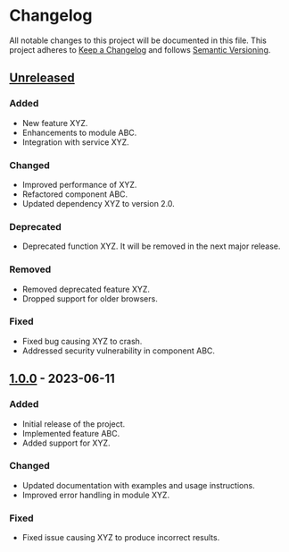 # Changelog

All notable changes to this project will be documented in this file.
This project adheres to [Keep a Changelog](https://keepachangelog.com/) and follows [Semantic Versioning](https://semver.org/).

## [Unreleased]

### Added

- New feature XYZ.
- Enhancements to module ABC.
- Integration with service XYZ.

### Changed

- Improved performance of XYZ.
- Refactored component ABC.
- Updated dependency XYZ to version 2.0.

### Deprecated

- Deprecated function XYZ. It will be removed in the next major release.

### Removed

- Removed deprecated feature XYZ.
- Dropped support for older browsers.

### Fixed

- Fixed bug causing XYZ to crash.
- Addressed security vulnerability in component ABC.

## [1.0.0] - 2023-06-11

### Added

- Initial release of the project.
- Implemented feature ABC.
- Added support for XYZ.

### Changed

- Updated documentation with examples and usage instructions.
- Improved error handling in module XYZ.

### Fixed

- Fixed issue causing XYZ to produce incorrect results.

<!--
Copy the following section as the starting point for your initial update
## [Unreleased]

### Added

- Your added feature or improvement description goes here.

### Changed

- Your change or modification description goes here.

### Deprecated

- Your deprecation description goes here.

### Removed

- Your removal description goes here.

### Fixed

- Your bug fix or issue resolution description goes here.
-->

[Unreleased]: https://github.com/your-project/compare/v1.0.0...HEAD
[1.0.0]: https://github.com/your-project/releases/tag/v1.0.0
